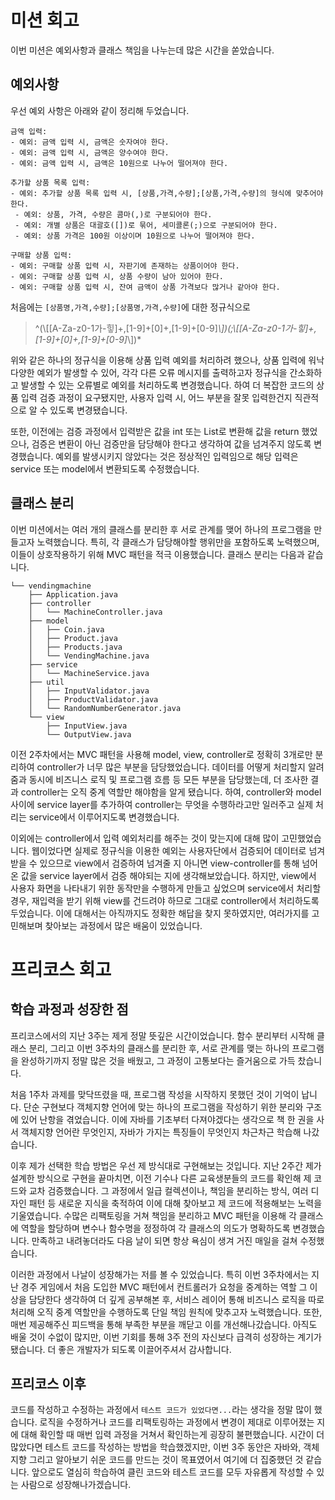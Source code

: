 # 미션 회고
이번 미션은 예외사항과 클래스 책임을 나누는데 많은 시간을 쏟았습니다.

## 예외사항
 우선 예외 사항은 아래와 같이 정리해 두었습니다. 
 ```
금액 입력:
- 예외: 금액 입력 시, 금액은 숫자여야 한다.
- 예외: 금액 입력 시, 금액은 양수여야 한다.
- 예외: 금액 입력 시, 금액은 10원으로 나누어 떨어져야 한다.

추가할 상품 목록 입력:
- 예외: 추가할 상품 목록 입력 시, [상품,가격,수량];[상품,가격,수량]의 형식에 맞추어야 한다.
  - 예외: 상품, 가격, 수량은 콤마(,)로 구분되어야 한다.
  - 예외: 개별 상품은 대괄호([])로 묶어, 세미콜론(;)으로 구분되어야 한다.
  - 예외: 상품 가격은 100원 이상이며 10원으로 나누어 떨어져야 한다.

구매할 상품 입력:
- 예외: 구매할 상품 입력 시, 자판기에 존재하는 상품이어야 한다.
- 예외: 구매할 상품 입력 시, 상품 수량이 남아 있어야 한다.
- 예외: 구매할 상품 입력 시, 잔여 금액이 상품 가격보다 많거나 같아야 한다.
```
처음에는 `[상품명,가격,수량];[상품명,가격,수량]`에 대한 정규식으로 
> ^(\\[[A-Za-z0-1가-힣]+,[1-9]+[0]+,[1-9]+[0-9]*\\])(;\\[[A-Za-z0-1가-힣]+,[1-9]+[0]+,[1-9]+[0-9]*\\])*

 위와 같은 하나의 정규식을 이용해 상품 입력 예외를 처리하려 했으나, 상품 입력에 워낙 다양한 예외가 발생할 수 있어, 각각 다른 오류 메시지를 출력하고자 정규식을 간소화하고 발생할 수 있는 오류별로 예외를 처리하도록 변경했습니다. 하여 더 복잡한 코드의 상품 입력 검증 과정이 요구됐지만, 사용자 입력 시, 어느 부분을 잘못 입력한건지 직관적으로 알 수 있도록 변경됐습니다.

또한, 이전에는 검증 과정에서 입력받은 값을 int 또는 List로 변환해 값을 return 했었으나, 검증은 변환이 아닌 검증만을 담당해야 한다고 생각하여 값을 넘겨주지 않도록 변경했습니다. 예외를 발생시키지 않았다는 것은 정상적인 입력임으로 해당 입력은 service 또는 model에서 변환되도록 수정했습니다.

## 클래스 분리
이번 미션에서는 여러 개의 클래스를 분리한 후 서로 관계를 맺어 하나의 프로그램을 만들고자 노력했습니다. 특히, 각 클래스가 담당해야할 행위만을 포함하도록 노력했으며, 이들이 상호작용하기 위해 MVC 패턴을 적극 이용했습니다. 클래스 분리는 다음과 같습니다.
```
└── vendingmachine
    ├── Application.java
    ├── controller
    │   └── MachineController.java
    ├── model
    │   ├── Coin.java
    │   ├── Product.java
    │   ├── Products.java
    │   └── VendingMachine.java
    ├── service
    │   └── MachineService.java
    ├── util
    │   ├── InputValidator.java
    │   ├── ProductValidator.java
    │   └── RandomNumberGenerator.java
    └── view
        ├── InputView.java
        └── OutputView.java
```
이전 2주차에서는 MVC 패턴을 사용해 model, view, controller로 정확히 3개로만 분리하여 controller가 너무 많은 부분을 담당했었습니다. 데이터를 어떻게 처리할지 알려줌과 동시에 비즈니스 로직 및 프로그램 흐름 등 모든 부분을 담당했는데, 더 조사한 결과 controller는 오직 중계 역할만 해야함을 알게 됐습니다. 하여, controller와 model 사이에 service layer를 추가하여 controller는 무엇을 수행하라고만 일러주고 실제 처리는 service에서 이루어지도록 변경했습니다.

이외에는 controller에서 입력 예외처리를 해주는 것이 맞는지에 대해 많이 고민했었습니다. 웹이었다면 실제로 정규식을 이용한 예외는 사용자단에서 검증되어 데이터로 넘겨받을 수 있으므로 view에서 검증하여 넘겨줄 지 아니면 view-controller를 통해 넘어온 값을 service layer에서 검증 해야되는 지에 생각해보았습니다. 하지만, view에서 사용자 화면을 나타내기 위한 동작만을 수행하게 만들고 싶었으며 service에서 처리할 경우, 재입력을 받기 위해 view를 건드려야 하므로 그대로 controller에서 처리하도록 두었습니다. 이에 대해서는 아직까지도 정확한 해답을 찾지 못하였지만, 여러가지를 고민해보며 찾아보는 과정에서 많은 배움이 있었습니다.

# 프리코스 회고
## 학습 과정과 성장한 점
프리코스에서의 지난 3주는 제게 정말 뜻깊은 시간이었습니다. 함수 분리부터 시작해 클래스 분리, 그리고 이번 3주차의 클래스를 분리한 후, 서로 관계를 맺는 하나의 프로그램을 완성하기까지 정말 많은 것을 배웠고, 그 과정이 고통보다는 즐거움으로 가득 찼습니다.

처음 1주차 과제를 맞닥뜨렸을 때, 프로그램 작성을 시작하지 못했던 것이 기억이 납니다. 단순 구현보다 객체지향 언어에 맞는 하나의 프로그램을 작성하기 위한 분리와 구조에 있어 난항을 겪었습니다. 이에 자바를 기초부터 다져야겠다는 생각으로 책 한 권을 사서 객체지향 언어란 무엇인지, 자바가 가지는 특징들이 무엇인지 차근차근 학습해 나갔습니다.

이후 제가 선택한 학습 방법은 우선 제 방식대로 구현해보는 것입니다. 지난 2주간 제가 설계한 방식으로 구현을 끝마치면, 이전 기수나 다른 교육생분들의 코드를 확인해 제 코드와 교차 검증했습니다. 그 과정에서 일급 컬렉션이나, 책임을 분리하는 방식, 여러 디자인 패턴 등 새로운 지식을 축적하여 이에 대해 찾아보고 제 코드에 적용해보는 노력을 기울였습니다. 수많은 리팩토링을 거쳐 책임을 분리하고 MVC 패턴을 이용해 각 클래스에 역할을 할당하며 변수나 함수명을 정정하여 각 클래스의 의도가 명확하도록 변경했습니다. 만족하고 내려놓더라도 다음 날이 되면 항상 욕심이 생겨 거진 매일을 걸쳐 수정했습니다.

이러한 과정에서 나날이 성장해가는 저를 볼 수 있었습니다. 특히 이번 3주차에서는 지난 경주 게임에서 처음 도입한 MVC 패턴에서 컨트롤러가 요청을 중계하는 역할 그 이상을 담당한다 생각하여 더 깊게 공부해본 후, 서비스 레이어 통해 비즈니스 로직을 따로 처리해 오직 중계 역할만을 수행하도록 단일 책임 원칙에 맞추고자 노력했습니다. 또한, 매번 제공해주신 피드백을 통해 부족한 부분을 깨닫고 이를 개선해나갔습니다. 아직도 배울 것이 수없이 많지만, 이번 기회를 통해 3주 전의 자신보다 급격히 성장하는 계기가 됐습니다. 더 좋은 개발자가 되도록 이끌어주셔서 감사합니다.


## 프리코스 이후
코드를 작성하고 수정하는 과정에서 `테스트 코드가 있었다면...`라는 생각을 정말 많이 했습니다. 로직을 수정하거나 코드를 리팩토링하는 과정에서 변경이 제대로 이루어졌는 지에 대해 확인할 때 매번 입력 과정을 거쳐서 확인하는게 굉장히 불편했습니다. 시간이 더 많았다면 테스트 코드를 작성하는 방법을 학습했겠지만, 이번 3주 동안은 자바와, 객체지향 그리고 알아보기 쉬운 코드를 만드는 것이 목표였어서 여기에 더 집중했던 것 같습니다. 앞으로도 열심히 학습하여 클린 코드와 테스트 코드를 모두 자유롭게 작성할 수 있는 사람으로 성장해나가겠습니다.